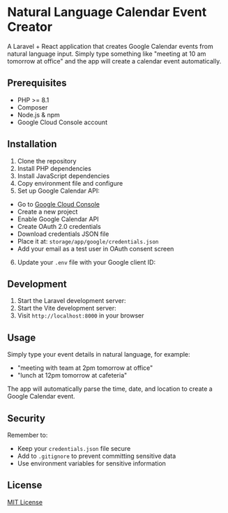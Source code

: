 # Natural Language Calendar Event Creator

A Laravel + React application that creates Google Calendar events from natural language input. Simply type something like "meeting at 10 am tomorrow at office" and the app will create a calendar event automatically.

## Prerequisites

- PHP >= 8.1
- Composer
- Node.js & npm
- Google Cloud Console account

## Installation

1. Clone the repository
2. Install PHP dependencies
3. Install JavaScript dependencies
4. Copy environment file and configure
5. Set up Google Calendar API:
- Go to [Google Cloud Console](https://console.cloud.google.com)
- Create a new project
- Enable Google Calendar API
- Create OAuth 2.0 credentials
- Download credentials JSON file
- Place it at: `storage/app/google/credentials.json`
- Add your email as a test user in OAuth consent screen

6. Update your `.env` file with your Google client ID:


## Development

1. Start the Laravel development server:
2. Start the Vite development server:
3. Visit `http://localhost:8000` in your browser

## Usage

Simply type your event details in natural language, for example:
- "meeting with team at 2pm tomorrow at office"
- "lunch at 12pm tomorrow at cafeteria"

The app will automatically parse the time, date, and location to create a Google Calendar event.

## Security

Remember to:
- Keep your `credentials.json` file secure
- Add to `.gitignore` to prevent committing sensitive data
- Use environment variables for sensitive information

## License

[MIT License](LICENSE)